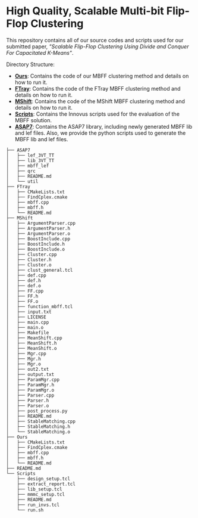 # High Quality, Scalable Multi-bit Flip-Flop Clustering

This repository contains all of our source codes and scripts used for our submitted paper, *"Scalable Flip-Flop Clustering Using Divide and Conquer For Capacitated $K$-Means"*.

<!-- #### Please refer to the following bullets for further guidance. -->
Directory Structure:
- [**Ours**](./Ours/README.md): Contains the code of our MBFF clustering method and details on how to run it.
- [**FTray**](./FTray/README.md): Contains the code of the FTray MBFF clustering method and details on how to run it.
- [**MShift**](./MShift/README.md): Contains the code of the MShift MBFF clustering method and details on how to run it.
- [**Scripts**](./Scripts/README.md): Contains the Innovus scripts used for the evaluation of the MBFF solution.
- [**ASAP7**](./ASAP7/README.md): Contains the ASAP7 library, including newly generated MBFF lib and lef files. Also, we provide the python scripts used to generate the MBFF lib and lef files.

```
├── ASAP7
│   ├── lef_3VT_TT
│   ├── lib_3VT_TT
│   ├── mbff_lef
│   ├── qrc
│   ├── README.md
│   └── util
├── FTray
│   ├── CMakeLists.txt
│   ├── FindCplex.cmake
│   ├── mbff.cpp
│   ├── mbff.h
│   └── README.md
├── MShift
│   ├── ArgumentParser.cpp
│   ├── ArgumentParser.h
│   ├── ArgumentParser.o
│   ├── BoostInclude.cpp
│   ├── BoostInclude.h
│   ├── BoostInclude.o
│   ├── Cluster.cpp
│   ├── Cluster.h
│   ├── Cluster.o
│   ├── clust_general.tcl
│   ├── def.cpp
│   ├── def.h
│   ├── def.o
│   ├── FF.cpp
│   ├── FF.h
│   ├── FF.o
│   ├── function_mbff.tcl
│   ├── input.txt
│   ├── LICENSE
│   ├── main.cpp
│   ├── main.o
│   ├── Makefile
│   ├── MeanShift.cpp
│   ├── MeanShift.h
│   ├── MeanShift.o
│   ├── Mgr.cpp
│   ├── Mgr.h
│   ├── Mgr.o
│   ├── out2.txt
│   ├── output.txt
│   ├── ParamMgr.cpp
│   ├── ParamMgr.h
│   ├── ParamMgr.o
│   ├── Parser.cpp
│   ├── Parser.h
│   ├── Parser.o
│   ├── post_process.py
│   ├── README.md
│   ├── StableMatching.cpp
│   ├── StableMatching.h
│   └── StableMatching.o
├── Ours
│   ├── CMakeLists.txt
│   ├── FindCplex.cmake
│   ├── mbff.cpp
│   ├── mbff.h
│   └── README.md
├── README.md
└── Scripts
    ├── design_setup.tcl
    ├── extract_report.tcl
    ├── lib_setup.tcl
    ├── mmmc_setup.tcl
    ├── README.md
    ├── run_invs.tcl
    └── run.sh
```

